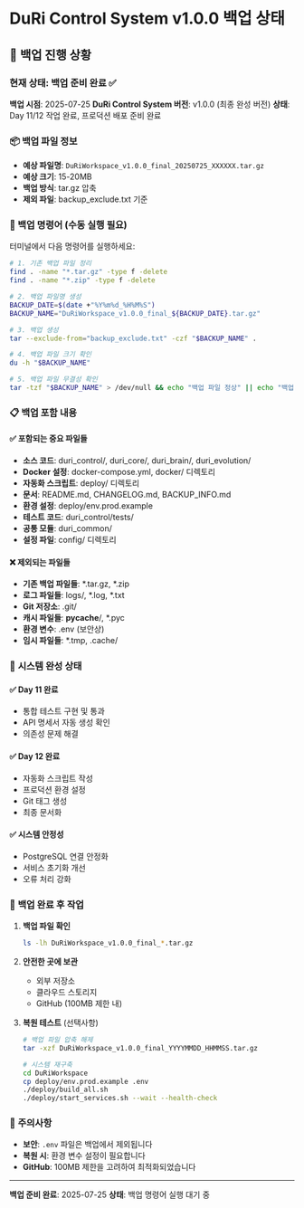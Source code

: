 # DuRi Control System v1.0.0 백업 상태

## 🎯 백업 진행 상황

### 현재 상태: 백업 준비 완료 ✅

**백업 시점**: 2025-07-25
**DuRi Control System 버전**: v1.0.0 (최종 완성 버전)
**상태**: Day 11/12 작업 완료, 프로덕션 배포 준비 완료

### 📦 백업 파일 정보
- **예상 파일명**: `DuRiWorkspace_v1.0.0_final_20250725_XXXXXX.tar.gz`
- **예상 크기**: 15-20MB
- **백업 방식**: tar.gz 압축
- **제외 파일**: backup_exclude.txt 기준

### 🔧 백업 명령어 (수동 실행 필요)

터미널에서 다음 명령어를 실행하세요:

```bash
# 1. 기존 백업 파일 정리
find . -name "*.tar.gz" -type f -delete
find . -name "*.zip" -type f -delete

# 2. 백업 파일명 생성
BACKUP_DATE=$(date +"%Y%m%d_%H%M%S")
BACKUP_NAME="DuRiWorkspace_v1.0.0_final_${BACKUP_DATE}.tar.gz"

# 3. 백업 생성
tar --exclude-from="backup_exclude.txt" -czf "$BACKUP_NAME" .

# 4. 백업 파일 크기 확인
du -h "$BACKUP_NAME"

# 5. 백업 파일 무결성 확인
tar -tzf "$BACKUP_NAME" > /dev/null && echo "백업 파일 정상" || echo "백업 파일 오류"
```

### 📋 백업 포함 내용

#### ✅ **포함되는 중요 파일들**
- **소스 코드**: duri_control/, duri_core/, duri_brain/, duri_evolution/
- **Docker 설정**: docker-compose.yml, docker/ 디렉토리
- **자동화 스크립트**: deploy/ 디렉토리
- **문서**: README.md, CHANGELOG.md, BACKUP_INFO.md
- **환경 설정**: deploy/env.prod.example
- **테스트 코드**: duri_control/tests/
- **공통 모듈**: duri_common/
- **설정 파일**: config/ 디렉토리

#### ❌ **제외되는 파일들**
- **기존 백업 파일들**: *.tar.gz, *.zip
- **로그 파일들**: logs/, *.log, *.txt
- **Git 저장소**: .git/
- **캐시 파일들**: __pycache__/, *.pyc
- **환경 변수**: .env (보안상)
- **임시 파일들**: *.tmp, .cache/

### 🎉 **시스템 완성 상태**

#### ✅ **Day 11 완료**
- 통합 테스트 구현 및 통과
- API 명세서 자동 생성 확인
- 의존성 문제 해결

#### ✅ **Day 12 완료**
- 자동화 스크립트 작성
- 프로덕션 환경 설정
- Git 태그 생성
- 최종 문서화

#### ✅ **시스템 안정성**
- PostgreSQL 연결 안정화
- 서비스 초기화 개선
- 오류 처리 강화

### 💾 **백업 완료 후 작업**

1. **백업 파일 확인**
   ```bash
   ls -lh DuRiWorkspace_v1.0.0_final_*.tar.gz
   ```

2. **안전한 곳에 보관**
   - 외부 저장소
   - 클라우드 스토리지
   - GitHub (100MB 제한 내)

3. **복원 테스트** (선택사항)
   ```bash
   # 백업 파일 압축 해제
   tar -xzf DuRiWorkspace_v1.0.0_final_YYYYMMDD_HHMMSS.tar.gz

   # 시스템 재구축
   cd DuRiWorkspace
   cp deploy/env.prod.example .env
   ./deploy/build_all.sh
   ./deploy/start_services.sh --wait --health-check
   ```

### 🚨 **주의사항**

- **보안**: `.env` 파일은 백업에서 제외됩니다
- **복원 시**: 환경 변수 설정이 필요합니다
- **GitHub**: 100MB 제한을 고려하여 최적화되었습니다

---

**백업 준비 완료**: 2025-07-25
**상태**: 백업 명령어 실행 대기 중
